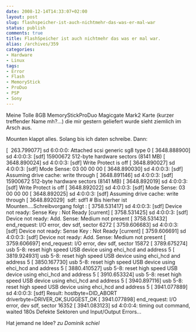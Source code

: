 ```yaml
---
date: 2008-12-14T14:33:07+02:00
layout: post
slug: flashspeicher-ist-auch-nichtmehr-das-was-er-mal-war
status: publish
comments: true
title: FlashSpeicher ist auch nichtmehr das was er mal war.
alias: /archives/359
categories:
- Hardware
- Linux
tags:
- Error
- Flash
- MemoryStick
- ProDuo
- PSP
- Sony
---
```


Meine Tolle 8GB MemoryStickProDuo Magicgate Mark2 Karte (kurzer treffender Name mh?...) die mir gestern geliefert wurde sieht ziemlich im Arsch aus.

Mounten klappt alles. Solang bis ich daten schreibe. Dann:

[  263.799077] sd 6:0:0:0: Attached scsi generic sg8 type 0
[ 3648.888900] sd 4:0:0:3: [sdf] 15900672 512-byte hardware sectors (8141 MB)
[ 3648.890024] sd 4:0:0:3: [sdf] Write Protect is off
[ 3648.890027] sd 4:0:0:3: [sdf] Mode Sense: 03 00 00 00
[ 3648.890030] sd 4:0:0:3: [sdf] Assuming drive cache: write through
[ 3648.891146] sd 4:0:0:3: [sdf] 15900672 512-byte hardware sectors (8141 MB)
[ 3648.892019] sd 4:0:0:3: [sdf] Write Protect is off
[ 3648.892022] sd 4:0:0:3: [sdf] Mode Sense: 03 00 00 00
[ 3648.892025] sd 4:0:0:3: [sdf] Assuming drive cache: write through
[ 3648.892029]  sdf: sdf1 # Bis hierher ist Mounten....Schreibvorgang folgt :
[ 3758.531417] sd 4:0:0:3: [sdf] Device not ready: Sense Key : Not Ready [current]
[ 3758.531425] sd 4:0:0:3: [sdf] Device not ready: Add. Sense: Medium not present
[ 3758.531432] end_request: I/O error, dev sdf, sector 6272
[ 3759.606683] sd 4:0:0:3: [sdf] Device not ready: Sense Key : Not Ready [current]
[ 3759.606691] sd 4:0:0:3: [sdf] Device not ready: Add. Sense: Medium not present
[ 3759.606697] end_request: I/O error, dev sdf, sector 15872
[ 3789.675274] usb 5-8: reset high speed USB device using ehci_hcd and address 5
[ 3819.924931] usb 5-8: reset high speed USB device using ehci_hcd and address 5
[ 3850.167730] usb 5-8: reset high speed USB device using ehci_hcd and address 5
[ 3880.410527] usb 5-8: reset high speed USB device using ehci_hcd and address 5
[ 3910.653324] usb 5-8: reset high speed USB device using ehci_hcd and address 5
[ 3940.897116] usb 5-8: reset high speed USB device using ehci_hcd and address 5
[ 3941.077889] sd 4:0:0:3: [sdf] Result: hostbyte=DID_ABORT driverbyte=DRIVER_OK,SUGGEST_OK
[ 3941.077898] end_request: I/O error, dev sdf, sector 16352
[ 3941.083123] sd 4:0:0:4: timing out command, waited 180s
Defekte Sektoren und Input/Output Errors...

Hat jemand ne Idee? *zu Dominik schiel*
